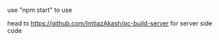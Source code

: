 use "npm start" to use

head to
https://github.com/ImtiazAkash/pc-build-server
for server side code
